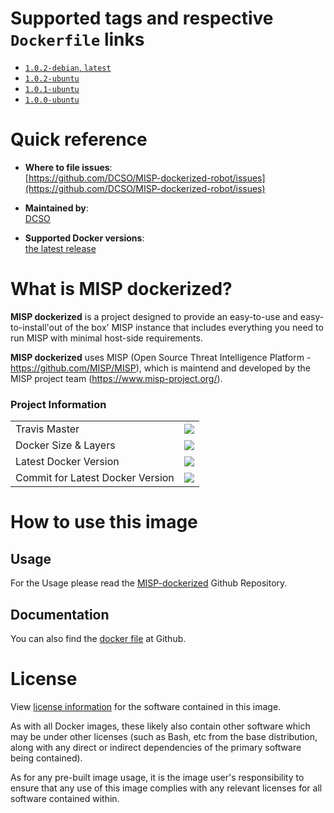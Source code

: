 # Supported tags and respective `Dockerfile` links

- [`1.0.2-debian`, `latest`][4]
- [`1.0.2-ubuntu`][3]
- [`1.0.1-ubuntu`][2]
- [`1.0.0-ubuntu`][1]

[1]: https://github.com/DCSO/MISP-dockerized-robot/blob/master/1.0.0-ubuntu/Dockerfile
[2]: https://github.com/DCSO/MISP-dockerized-robot/blob/master/1.0.1-ubuntu/Dockerfile
[3]: https://github.com/DCSO/MISP-dockerized-robot/blob/master/1.0.2-ubuntu/Dockerfile
[4]: https://github.com/DCSO/MISP-dockerized-robot/blob/master/1.0.2-debian/Dockerfile

# Quick reference

-	**Where to file issues**:  
	[https://github.com/DCSO/MISP-dockerized-robot/issues](https://github.com/DCSO/MISP-dockerized-robot/issues)

-	**Maintained by**:  
	[DCSO](https://github.com/DCSO)

-	**Supported Docker versions**:  
	[the latest release](https://github.com/docker/docker-ce/releases/latest)

# What is MISP dockerized?

**MISP dockerized** is a project designed to provide an easy-to-use and easy-to-install'out of the box' MISP instance that includes everything you need to run MISP with minimal host-side requirements. 

**MISP dockerized** uses MISP (Open Source Threat Intelligence Platform - https://github.com/MISP/MISP), which is maintend and developed by the MISP project team (https://www.misp-project.org/).

### Project Information

| | |
|-|-|
| Travis Master | [![][101]][102] |
| Docker Size & Layers | [![][104]][107]|
| Latest Docker Version | [![][105]][107]|
| Commit for Latest Docker Version | [![][106]][107]|

[101]: https://travis-ci.org/DCSO/MISP-dockerized-robot.svg?branch=master
[102]: https://travis-ci.org/DCSO/MISP-dockerized-robot
[104]: https://images.microbadger.com/badges/image/dcso/misp-robot.svg
[105]: https://images.microbadger.com/badges/version/dcso/misp-robot.svg
[106]: https://images.microbadger.com/badges/commit/dcso/misp-robot.svg
[107]: https://microbadger.com/images/dcso/misp-robot


# How to use this image

## Usage

For the Usage please read the [MISP-dockerized](https://github.com/DCSO/MISP-dockerized) Github Repository.


## Documentation
You can also find the [docker file](https://github.com/DCSO/MISP-dockerized-robot/) at Github.


# License

View [license information](https://github.com/DCSO/MISP-dockerized-robot/blob/master/LICENSE) for the software contained in this image.

As with all Docker images, these likely also contain other software which may be under other licenses (such as Bash, etc from the base distribution, along with any direct or indirect dependencies of the primary software being contained).

As for any pre-built image usage, it is the image user's responsibility to ensure that any use of this image complies with any relevant licenses for all software contained within.